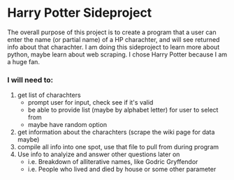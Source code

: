# Harry Potter Sideproject

The overall purpose of this project is to create a program that a user can enter the name 
(or partial name) of a HP charachter, and will see returned info about that charachter. 
I am doing this sideproject to learn more about python, maybe learn about web scraping. I chose Harry Potter because I am a huge fan. 
###  I will need to:
1. get list of charachters
    - prompt user for input, check see if it's valid
    - be able to provide list (maybe by alphabet letter) for user to select from
    - maybe have random option
2. get information about the charachters (scrape the wiki page for data maybe)
3. compile all info into one spot, use that file to pull from during program
4. Use info to analyize and answer other questions later on
    - i.e. Breakdown of alliterative names, like Godric Gryffendor 
    - i.e. People who lived and died by house or some other parameter